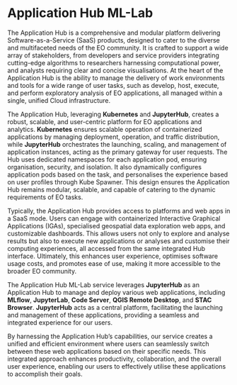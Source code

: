# Application Hub ML-Lab

The Application Hub is a comprehensive and modular platform delivering Software-as-a-Service (SaaS) products, designed to cater to the diverse and multifaceted needs of the EO community. It is crafted to support a wide array of stakeholders, from developers and service providers integrating cutting-edge algorithms to researchers harnessing computational power, and analysts requiring clear and concise visualisations. At the heart of the Application Hub is the ability to manage the delivery of work environments and tools for a wide range of user tasks, such as develop, host, execute, and perform exploratory analysis of EO applications, all managed within a single, unified Cloud infrastructure.

The Application Hub, leveraging **Kubernetes** and **JupyterHub**, creates a robust, scalable, and user-centric platform for EO applications and analytics. **Kubernetes** ensures scalable operation of containerized applications by managing deployment, operation, and traffic distribution, while **JupyterHub** orchestrates the launching, scaling, and management of application instances, acting as the primary gateway for user requests. The Hub uses dedicated namespaces for each application pod, ensuring organisation, security, and isolation. It also dynamically configures application pods based on the task, and personalises the experience based on user profiles through Kube Spawner. This design ensures the Application Hub remains modular, scalable, and capable of catering to the dynamic requirements of EO tasks.

Typically, the Application Hub provides access to platforms and web apps in a SaaS mode. Users can engage with containerized Interactive Graphical Applications (IGAs), specialised geospatial data exploration web apps, and customizable dashboards. This allows users not only to explore and analyse results but also to execute new applications or analyses and customise their computing experiences, all accessed from the same integrated Hub interface. Ultimately, this enhances user experience, optimises software usage costs, and promotes ease of use, making it more accessible to the broader EO community.

The Application Hub ML-Lab service leverages **JupyterHub** as an Application Hub to manage and deploy various web applications, including **MLflow**, **JupyterLab**, **Code Server**, **QGIS Remote Desktop**, and **STAC Browser**. **JupyterHub** acts as a central platform, facilitating the launching and management of these applications, providing a seamless and integrated experience for our users.

By harnessing the Application Hub’s capabilities, our service creates a unified and efficient environment where users can seamlessly switch between these web applications based on their specific needs. This integrated approach enhances productivity, collaboration, and the overall user experience, enabling our users to effectively utilise these applications to accomplish their goals.